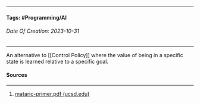__________________________________________________________________________
#### **Tags:** #Programming/AI 
###### *Date Of Creation: 2023-10-31*
__________________________________________________________________________

An alternative to [[Control Policy]] where the value of being in a specific state is learned relative to a specific goal.
#### Sources
__________________________________________________________________________
1. [mataric-primer.pdf (ucsd.edu)](https://pages.ucsd.edu/~ehutchins/cogs8/mataric-primer.pdf)